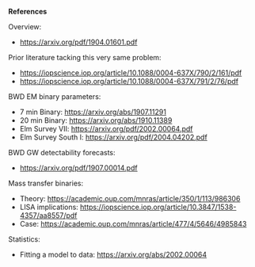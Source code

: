 **References**

Overview:

- https://arxiv.org/pdf/1904.01601.pdf

Prior literature tacking this very same problem:

- https://iopscience.iop.org/article/10.1088/0004-637X/790/2/161/pdf
- https://iopscience.iop.org/article/10.1088/0004-637X/791/2/76/pdf

BWD EM binary parameters:
- 7 min Binary: https://arxiv.org/abs/1907.11291
- 20 min Binary: https://arxiv.org/abs/1910.11389
- Elm Survey VII: https://arxiv.org/pdf/2002.00064.pdf
- Elm Survey South I: https://arxiv.org/pdf/2004.04202.pdf

BWD GW detectability forecasts:

- https://arxiv.org/pdf/1907.00014.pdf

Mass transfer binaries:
- Theory: https://academic.oup.com/mnras/article/350/1/113/986306
- LISA implications: https://iopscience.iop.org/article/10.3847/1538-4357/aa8557/pdf
- Case: https://academic.oup.com/mnras/article/477/4/5646/4985843

Statistics:

- Fitting a model to data: https://arxiv.org/abs/2002.00064
